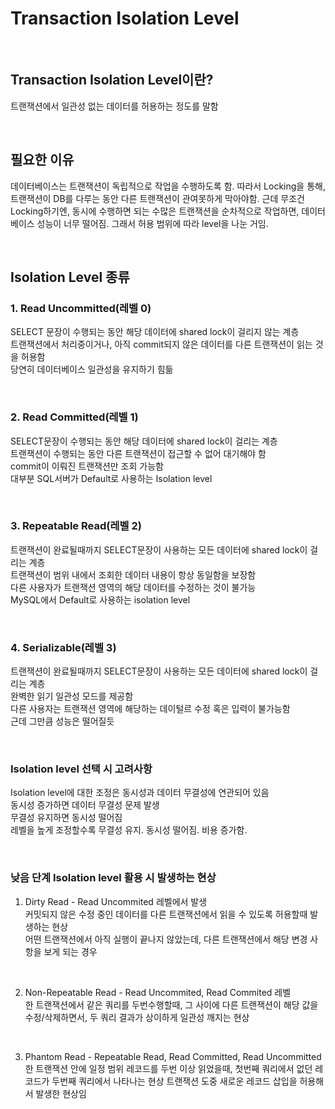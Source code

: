 # Transaction Isolation Level

<br>

## Transaction Isolation Level이란?
트랜잭션에서 일관성 없는 데이터를 허용하는 정도를 말함   

<br>

## 필요한 이유
데이터베이스는 트랜잭션이 독립적으로 작업을 수행하도록 함. 따라서 Locking을 통해, 트랜잭션이 DB를 다루는 동안 다른 트랜잭션이 관여못하게 막아야함. 근데 무조건 Locking하기엔, 동시에 수행하면 되는 수많은 트랜잭션을 순차적으로 작업하면, 데이터베이스 성능이 너무 떨어짐. 그래서 허용 범위에 따라 level을 나눈 거임.

<br>

## Isolation Level 종류
### 1. Read Uncommitted(레벨 0)
SELECT 문장이 수행되는 동안 해당 데이터에 shared lock이 걸리지 않는 계층   
트랜잭션에서 처리중이거나, 아직 commit되지 않은 데이터를 다른 트랜잭션이 읽는 것을 허용함    
당연히 데이터베이스 일관성을 유지하기 힘듦    

<br>

### 2. Read Committed(레벨 1)
SELECT문장이 수행되는 동안 해당 데이터에 shared lock이 걸리는 계층   
트랜잭션이 수행되는 동안 다른 트랜잭션이 접근할 수 없어 대기해야 함   
commit이 이뤄진 트랜잭션만 조회 가능함   
대부분 SQL서버가 Default로 사용하는 Isolation level   

<br>

### 3. Repeatable Read(레벨 2)
트랜잭션이 완료될때까지 SELECT문장이 사용하는 모든 데이터에 shared lock이 걸리는 계층   
트랜잭션이 범위 내에서 조회한 데이터 내용이 항상 동일함을 보장함   
다른 사용자가 트랜잭션 영역의 해당 데이터를 수정하는 것이 불가능   
MySQL에서 Default로 사용하는 isolation level   

<br>

### 4. Serializable(레벨 3)
트랜잭션이 완료될때까지 SELECT문장이 사용하는 모든 데이터에 shared lock이 걸리는 계층   
완벽한 읽기 일관성 모드를 제공함   
다른 사용자는 트랜잭션 영역에 해당하는 데이털르 수정 혹은 입력이 불가능함   
근데 그만큼 성능은 떨어질듯   

<br>

### Isolation level 선택 시 고려사항
Isolation level에 대한 조정은 동시성과 데이터 무결성에 연관되어 있음   
동시성 증가하면 데이터 무결성 문제 발생    
무결성 유지하면 동시성 떨어짐   
레벨을 높게 조정할수록 무결성 유지. 동시성 떨어짐. 비용 증가함.   

<br>

###  낮음 단계 Isolation level 활용 시 발생하는 현상
1. Dirty Read - Read Uncommited 레벨에서 발생   
커밋되지 않은 수정 중인 데이터를 다른 트랜잭션에서 읽을 수 있도록 허용할때 발생하는 현상   
어떤 트랜잭션에서 아직 실행이 끝나지 않았는데, 다른 트랜잭션에서 해당 변경 사항을 보게 되는 경우   

<br>

2. Non-Repeatable Read - Read Uncommited, Read Commited 레벨   
한 트랜잭션에서 같은 쿼리를 두번수행할때, 그 사이에 다른 트랜잭션이 해당 값을 수정/삭제하면서, 두 쿼리 결과가 상이하게 일관성 깨지는 현상   

<br>

3. Phantom Read - Repeatable Read, Read Committed, Read Uncommitted   
한 트랜잭션 안에 일정 범위 레코드를 두번 이상 읽었을때, 첫번째 쿼리에서 없던 레코드가 두번째 쿼리에서 나타나는 현상
트랜잭션 도중 새로운 레코드 삽입을 허용해서 발생한 현상임   

<br>
